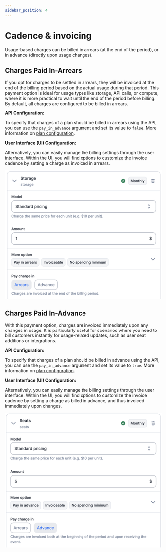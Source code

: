 ```yaml
---
sidebar_position: 4
---
```


# Cadence & invoicing

Usage-based charges can be billed in arrears (at the end of the period), or in advance (directly upon usage changes).

## Charges Paid In-Arrears
If you opt for charges to be settled in arrears, they will be invoiced at the end of the billing period based on the actual usage during that period. This payment option is ideal for usage types like storage, API calls, or compute, where it is more practical to wait until the end of the period before billing. By default, all charges are configured to be billed in arrears.

**API Configuration:**

To specify that charges of a plan should be billed in arrears using the API, you can use the `pay_in_advance` argument and set its value to `false`. More information on [plan configuration](../../../api/plans/create-plan).

**User Interface (UI) Configuration:**

Alternatively, you can easily manage the billing settings through the user interface. Within the UI, you will find options to customize the invoice cadence by setting a charge as invoiced in arrears.

![Charges paid in arrears](../../../../static/img/in-arrears-charges.png)

## Charges Paid In-Advance
With this payment option, charges are invoiced immediately upon any changes in usage. It is particularly useful for scenarios where you need to bill customers instantly for usage-related updates, such as user seat additions or integrations.

**API Configuration:**

To specify that charges of a plan should be billed in advance using the API, you can use the `pay_in_advance` argument and set its value to `true`. More information on [plan configuration](../../../api/plans/create-plan).

**User Interface (UI) Configuration:**

Alternatively, you can easily manage the billing settings through the user interface. Within the UI, you will find options to customize the invoice cadence by setting a charge as billed in advance, and thus invoiced immediately upon changes.

![Charges paid in arrears](../../../../static/img/in-advance-charges.png)

